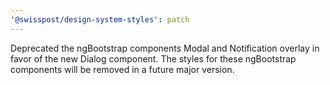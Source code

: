 ```yaml
---
'@swisspost/design-system-styles': patch
---
```


Deprecated the ngBootstrap components Modal and Notification overlay in favor of the new Dialog component. The styles for these ngBootstrap components will be removed in a future major version.
